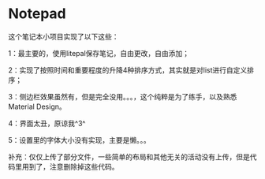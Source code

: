 # Notepad
 
这个笔记本小项目实现了以下这些：

1：最主要的，使用litepal保存笔记，自由更改，自由添加；

2：实现了按照时间和重要程度的升降4种排序方式，其实就是对list进行自定义排序；

3：侧边栏效果虽然有，但是完全没用。。。，这个纯粹是为了练手，以及熟悉Material Design。

4：界面太丑，原谅我^3^

5：设置里的字体大小没有实现，主要是懒。。。

补充：仅仅上传了部分文件，一些简单的布局和其他无关的活动没有上传，但是代码里用到了，注意删除掉这些代码。
